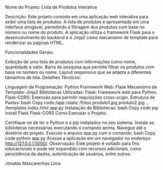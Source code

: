Nome do Projeto: Lista de Produtos Interativa

Descrição:
Este projeto consiste em uma aplicação web interativa para exibir uma lista de produtos. A lista de produtos é apresentada em uma interface amigável, permitindo a filtragem dos produtos com base no número ou nome do produto. A aplicação utiliza o framework Flask para o desenvolvimento do backend e o Jinja2 como mecanismo de template para renderizar as páginas HTML.

Funcionalidades Gerais:

Exibição de uma lista de produtos com informações como nome, quantidade e valor.
Barra de pesquisa que permite filtrar os produtos com base no número ou nome.
Layout responsivo que se adapta a diferentes tamanhos de tela.
Detalhes Técnicos:

Linguagem de Programação: Python
Framework Web: Flask
Mecanismo de Template: Jinja2
Bibliotecas Utilizadas:
Flask: Framework web para Python.
Flask-CORS: Extensão para permitir requisições cross-origin.
Estrutura de Pastas:
bash
Copy code
/app
  /static
    /fotos
      produto1.jpg
      produto2.jpg
      ...
  /templates
    index.html
  app.py
Instalação de Bibliotecas:
bash
Copy code
pip install Flask Flask-CORS
Como Executar o Projeto:

Certifique-se de ter o Python e o pip instalados no seu sistema.
Instale as bibliotecas necessárias executando o comando acima.
Navegue até o diretório do projeto.
Execute o arquivo app.py com o comando:
bash
Copy code
python app.py
Acesse a aplicação em um navegador no endereço http://127.0.0.1:5000/.
Observação: Este projeto é voltado para fins educacionais e pode ser expandido com recursos adicionais, como persistência de dados, autenticação de usuários, entre outros.

Jônatas Mascarenhas Lima
